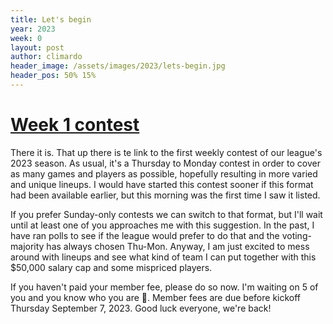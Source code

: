 ```yaml
---
title: Let's begin
year: 2023
week: 0
layout: post
author: climardo
header_image: /assets/images/2023/lets-begin.jpg
header_pos: 50% 15%
---
```

# [Week 1 contest](https://www.draftkings.com/draft/contest/149492368)

There it is. That up there is te link to the first weekly contest of our league's 2023 season. As usual, it's a Thursday to Monday contest in order to cover as many games and players as possible, hopefully resulting in more varied and unique lineups. I would have started this contest sooner if this format had been available earlier, but this morning was the first time I saw it listed.

If you prefer Sunday-only contests we can switch to that format, but I'll wait until at least one of you approaches me with this suggestion. In the past, I have ran polls to see if the league would prefer to do that and the voting-majority has always chosen Thu-Mon. Anyway, I am just excited to mess around with lineups and see what kind of team I can put together with this $50,000 salary cap and some mispriced players.

If you haven't paid your member fee, please do so now. I'm waiting on 5 of you and you know who you are 👀. Member fees are due before kickoff Thursday September 7, 2023. Good luck everyone, we're back!